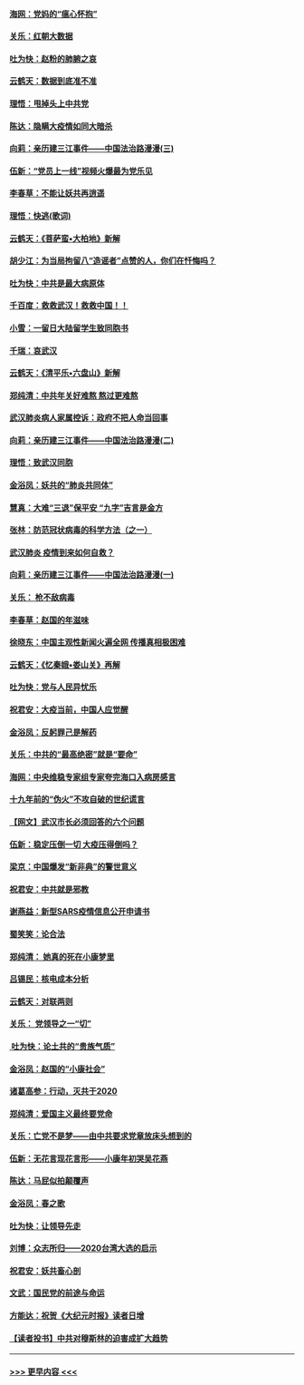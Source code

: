 #### [海网：党妈的“瘟心怀抱”](../pages/nsc993/n11840740.md?t=02032231) 
#### [关乐：红朝大数据](../pages/nsc993/n11840675.md?t=02032231) 
#### [吐为快：赵粉的肺腑之哀](../pages/nsc993/n11840618.md?t=02032231) 
#### [云鹤天：数据到底准不准](../pages/nsc993/n11840325.md?t=02032231) 
#### [理悟：甩掉头上中共党](../pages/nsc993/n11838826.md?t=02032231) 
#### [陈达：隐瞒大疫情如同大暗杀](../pages/nsc993/n11838771.md?t=02032231) 
#### [向莉：亲历建三江事件——中国法治路漫漫(三)](../pages/nsc993/n11831825.md?t=02032231) 
#### [伍新：“党员上一线”视频火爆最为党乐见](../pages/nsc993/n11838200.md?t=02032231) 
#### [李春草：不能让妖共再逍遥](../pages/nsc993/n11838102.md?t=02032231) 
#### [理悟：快逃(歌词)](../pages/nsc993/n11838083.md?t=02032231) 
#### [云鹤天：《菩萨蛮▪大柏地》新解](../pages/nsc993/n11838059.md?t=02032231) 
#### [胡少江：为当局拘留八“造谣者”点赞的人，你们在忏悔吗？](../pages/nsc993/n11836801.md?t=02032231) 
#### [吐为快：中共是最大病原体](../pages/nsc993/n11836748.md?t=02032231) 
#### [千百度：救救武汉！救救中国！！](../pages/nsc993/n11836145.md?t=02032231) 
#### [小雪：一留日大陆留学生致同胞书](../pages/nsc993/n11834624.md?t=02032231) 
#### [千瑞：哀武汉](../pages/nsc993/n11833647.md?t=02032231) 
#### [云鹤天：《清平乐▪六盘山》新解](../pages/nsc993/n11833611.md?t=02032231) 
#### [郑纯清：中共年关好难熬 熬过更难熬](../pages/nsc993/n11833489.md?t=02032231) 
#### [武汉肺炎病人家属控诉：政府不把人命当回事](../pages/nsc993/n11833205.md?t=02032231) 
#### [向莉：亲历建三江事件——中国法治路漫漫(二)](../pages/nsc993/n11829102.md?t=02032231) 
#### [理悟：致武汉同胞](../pages/nsc993/n11831522.md?t=02032231) 
#### [金浴凤：妖共的“肺炎共同体”](../pages/nsc993/n11829448.md?t=02032231) 
#### [慧真：大难“三退”保平安 “九字”吉言是金方](../pages/nsc993/n11829501.md?t=02032231) 
#### [张林：防范冠状病毒的科学方法（之一）](../pages/nsc993/n11828618.md?t=02032231) 
#### [武汉肺炎 疫情到来如何自救？](../pages/nsc993/n11827632.md?t=02032231) 
#### [向莉：亲历建三江事件——中国法治路漫漫(一)](../pages/nsc993/n11827190.md?t=02032231) 
#### [关乐： 枪不敌病毒](../pages/nsc993/n11826746.md?t=02032231) 
#### [李春草：赵国的年滋味](../pages/nsc993/n11826321.md?t=02032231) 
#### [徐晓东：中国主观性新闻火遍全网 传播真相极困难](../pages/nsc993/n11826508.md?t=02032231) 
#### [云鹤天：《忆秦娥▪娄山关》再解](../pages/nsc993/n11824682.md?t=02032231) 
#### [吐为快：党与人民异忧乐](../pages/nsc993/n11824660.md?t=02032231) 
#### [祝君安：大疫当前，中国人应觉醒](../pages/nsc993/n11821946.md?t=02032231) 
#### [金浴凤：反躬罪己是解药](../pages/nsc993/n11820280.md?t=02032231) 
#### [关乐：中共的“最高绝密”就是“要命”](../pages/nsc993/n11816946.md?t=02032231) 
#### [海网：中央维稳专家组专家夸完海口入病房感言](../pages/nsc993/n11815138.md?t=02032231) 
#### [十九年前的“伪火”不攻自破的世纪谎言](../pages/nsc993/n11813238.md?t=02032231) 
#### [【网文】武汉市长必须回答的六个问题](../pages/nsc993/n11813848.md?t=02032231) 
#### [伍新：稳定压倒一切 大疫压得倒吗？](../pages/nsc993/n11812634.md?t=02032231) 
#### [梁京：中国爆发“新非典”的警世意义](../pages/nsc993/n11812554.md?t=02032231) 
#### [祝君安：中共就是邪教](../pages/nsc993/n11812431.md?t=02032231) 
#### [谢燕益：新型SARS疫情信息公开申请书](../pages/nsc993/n11808840.md?t=02032231) 
#### [蜀笑笑：论合法](../pages/nsc993/n11808064.md?t=02032231) 
#### [郑纯清： 她真的死在小康梦里](../pages/nsc993/n11806623.md?t=02032231) 
#### [吕锡民：核电成本分析](../pages/nsc993/n11806284.md?t=02032231) 
#### [云鹤天：对联两则](../pages/nsc993/n11805957.md?t=02032231) 
#### [关乐： 党领导之一“切”](../pages/nsc993/n11804505.md?t=02032231) 
#### [ 吐为快：论土共的“贵族气质”](../pages/nsc993/n11804490.md?t=02032231) 
#### [金浴凤：赵国的“小康社会”](../pages/nsc993/n11804452.md?t=02032231) 
#### [诸葛高参：行动，灭共于2020](../pages/nsc993/n11804120.md?t=02032231) 
#### [郑纯清：爱国主义最终要党命](../pages/nsc993/n11802197.md?t=02032231) 
#### [关乐：亡党不是梦——由中共要求党章放床头想到的](../pages/nsc993/n11802156.md?t=02032231) 
#### [伍新：无花言现花言形——小康年初哭吴花燕](../pages/nsc993/n11800044.md?t=02032231) 
#### [陈达：马屁似拍颠覆声](../pages/nsc993/n11800010.md?t=02032231) 
#### [金浴凤：春之歌](../pages/nsc993/n11797687.md?t=02032231) 
#### [吐为快：让领导先走](../pages/nsc993/n11797512.md?t=02032231) 
#### [刘博：众志所归——2020台湾大选的启示](../pages/nsc993/n11796878.md?t=02032231) 
#### [祝君安：妖共畜心剖](../pages/nsc993/n11794273.md?t=02032231) 
#### [文武：国民党的前途与命运](../pages/nsc993/n11794198.md?t=02032231) 
#### [方能达：祝贺《大纪元时报》读者日增](../pages/nsc993/n11793807.md?t=02032231) 
#### [【读者投书】中共对穆斯林的迫害成扩大趋势](../pages/nsc993/n11791371.md?t=02032231) 

----
#### [ >>> 更早内容 <<< ](../indexes/nsc993-earlier.md)
